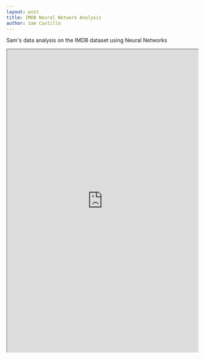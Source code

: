 ```yaml
---
layout: post
title: IMDB Neural Network Analysis
author: Sam Castillo
---
```

Sam's data analysis on the IMDB dataset using Neural Networks 

<iframe src="https://drive.google.com/file/d/0B7qRQkZ2lu7TOFo5ellZRlBvaVE/view" width="100%" height="800px"></iframe>
